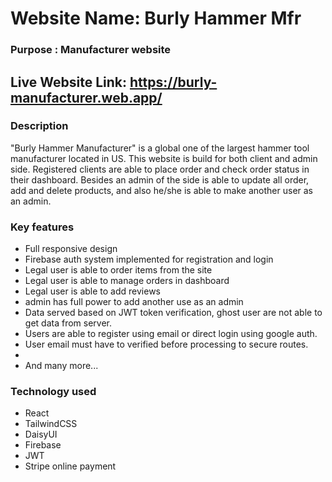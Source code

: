 # Website Name: Burly Hammer Mfr
### Purpose : Manufacturer website

## Live Website Link: https://burly-manufacturer.web.app/

### Description
"Burly Hammer Manufacturer" is a global one of the largest hammer tool manufacturer located in US. This website is build for both client and admin side. Registered clients are able to place order and check order status in their dashboard. Besides an admin of the side is able to update all order, add and delete products, and also he/she is able to make another user as an admin. 

### Key features 

- Full responsive design
- Firebase auth system implemented for registration and login 
- Legal user is able to order items from the site
- Legal user is able to manage orders in dashboard
- Legal user is able to add reviews 
- admin has full power to add another use as an admin
- Data served based on JWT token verification, ghost user are not able to get data from server. 
- Users are able to register using email or direct login using google auth. 
- User email must have to verified before processing to secure routes.
- 
- And many more...

### Technology used
- React
- TailwindCSS
- DaisyUI
- Firebase
- JWT
- Stripe online payment
